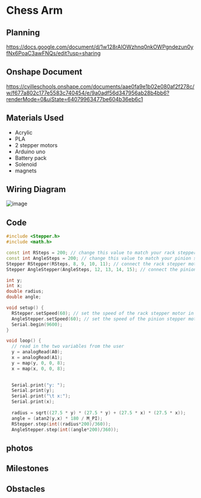 # Chess Arm
## Planning
https://docs.google.com/document/d/1w128rAIOWzhnq0nkOWPgndezun0yfNx6PoaC3awFNQs/edit?usp=sharing
## Onshape Document
https://cvilleschools.onshape.com/documents/aae0fa9e1b02e080af2f278c/w/f677a802c177e5583c740454/e/9a0adf56d347956ab28b4bb6?renderMode=0&uiState=64079963477be604b36eb6c1

## Materials Used
+ Acrylic
+ PLA
+ 2 stepper motors
+ Arduino uno
+ Battery pack
+ Solenoid
+ magnets

## Wiring Diagram
![image](https://user-images.githubusercontent.com/71350243/224154497-09df0b6e-61dd-4b60-9a46-b2c5e3361fe6.png)

## Code

```C++
#include <Stepper.h>
#include <math.h>

const int RSteps = 200; // change this value to match your rack stepper motor
const int AngleSteps = 200; // change this value to match your pinion stepper motor
Stepper RStepper(RSteps, 8, 9, 10, 11); // connect the rack stepper motor to pins 8, 9, 10, and 11
Stepper AngleStepper(AngleSteps, 12, 13, 14, 15); // connect the pinion stepper motor to pins 12, 13, 14, and 15

int y;
int x;
double radius;
double angle;

void setup() {
  RStepper.setSpeed(60); // set the speed of the rack stepper motor in revolutions per minute
  AngleStepper.setSpeed(60); // set the speed of the pinion stepper motor in revolutions per minute
  Serial.begin(9600);
}

void loop() {
  // read in the two variables from the user
  y = analogRead(A0);
  x = analogRead(A1);
  y = map(y, 0, 0, 8);
  x = map(x, 0, 0, 8);

  
  Serial.print("y: ");
  Serial.print(y);
  Serial.print("\t x:");
  Serial.print(x);
  
  radius = sqrt((27.5 * y) * (27.5 * y) + (27.5 * x) * (27.5 * x));
  angle = (atan2(y,x) * 180 / M_PI);
  RStepper.step(int((radius*200)/360));
  AngleStepper.step(int((angle*200)/360));
  ```
  
  ## photos
  
  ## Milestones
  
  ## Obstacles
